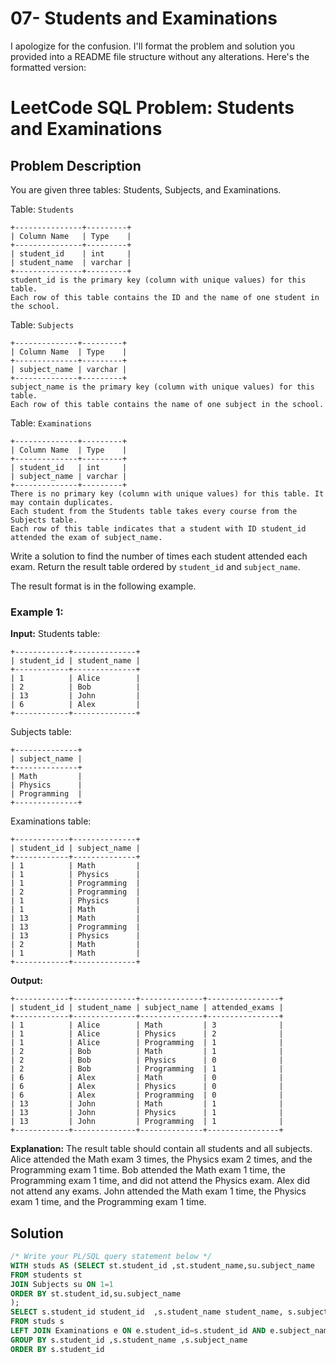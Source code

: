 # 07- Students and Examinations
I apologize for the confusion. I'll format the problem and solution you provided into a README file structure without any alterations. Here's the formatted version:

# LeetCode SQL Problem: Students and Examinations

## Problem Description

You are given three tables: Students, Subjects, and Examinations.

Table: `Students`

```
+---------------+---------+
| Column Name   | Type    |
+---------------+---------+
| student_id    | int     |
| student_name  | varchar |
+---------------+---------+
student_id is the primary key (column with unique values) for this table.
Each row of this table contains the ID and the name of one student in the school.
```

Table: `Subjects`

```
+--------------+---------+
| Column Name  | Type    |
+--------------+---------+
| subject_name | varchar |
+--------------+---------+
subject_name is the primary key (column with unique values) for this table.
Each row of this table contains the name of one subject in the school.
```

Table: `Examinations`

```
+--------------+---------+
| Column Name  | Type    |
+--------------+---------+
| student_id   | int     |
| subject_name | varchar |
+--------------+---------+
There is no primary key (column with unique values) for this table. It may contain duplicates.
Each student from the Students table takes every course from the Subjects table.
Each row of this table indicates that a student with ID student_id attended the exam of subject_name.
```

Write a solution to find the number of times each student attended each exam.
Return the result table ordered by `student_id` and `subject_name`.

The result format is in the following example.

### Example 1:

**Input:** 
Students table:
```
+------------+--------------+
| student_id | student_name |
+------------+--------------+
| 1          | Alice        |
| 2          | Bob          |
| 13         | John         |
| 6          | Alex         |
+------------+--------------+
```
Subjects table:
```
+--------------+
| subject_name |
+--------------+
| Math         |
| Physics      |
| Programming  |
+--------------+
```
Examinations table:
```
+------------+--------------+
| student_id | subject_name |
+------------+--------------+
| 1          | Math         |
| 1          | Physics      |
| 1          | Programming  |
| 2          | Programming  |
| 1          | Physics      |
| 1          | Math         |
| 13         | Math         |
| 13         | Programming  |
| 13         | Physics      |
| 2          | Math         |
| 1          | Math         |
+------------+--------------+
```

**Output:** 
```
+------------+--------------+--------------+----------------+
| student_id | student_name | subject_name | attended_exams |
+------------+--------------+--------------+----------------+
| 1          | Alice        | Math         | 3              |
| 1          | Alice        | Physics      | 2              |
| 1          | Alice        | Programming  | 1              |
| 2          | Bob          | Math         | 1              |
| 2          | Bob          | Physics      | 0              |
| 2          | Bob          | Programming  | 1              |
| 6          | Alex         | Math         | 0              |
| 6          | Alex         | Physics      | 0              |
| 6          | Alex         | Programming  | 0              |
| 13         | John         | Math         | 1              |
| 13         | John         | Physics      | 1              |
| 13         | John         | Programming  | 1              |
+------------+--------------+--------------+----------------+
```

**Explanation:** 
The result table should contain all students and all subjects.
Alice attended the Math exam 3 times, the Physics exam 2 times, and the Programming exam 1 time.
Bob attended the Math exam 1 time, the Programming exam 1 time, and did not attend the Physics exam.
Alex did not attend any exams.
John attended the Math exam 1 time, the Physics exam 1 time, and the Programming exam 1 time.

## Solution

```sql
/* Write your PL/SQL query statement below */
WITH studs AS (SELECT st.student_id ,st.student_name,su.subject_name
FROM students st
JOIN Subjects su ON 1=1
ORDER BY st.student_id,su.subject_name
);
SELECT s.student_id student_id  ,s.student_name student_name, s.subject_name subject_name, COUNT(e.subject_name) attended_exams 
FROM studs s
LEFT JOIN Examinations e ON e.student_id=s.student_id AND e.subject_name=s.subject_name
GROUP BY s.student_id ,s.student_name ,s.subject_name
ORDER BY s.student_id 
```